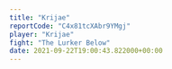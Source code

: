 ```yaml
---
title: "Krijae"
reportCode: "C4x81tcXAbr9YMgj"
player: "Krijae"
fight: "The Lurker Below"
date: 2021-09-22T19:00:43.822000+00:00
---
```

